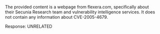 The provided content is a webpage from flexera.com, specifically about their Secunia Research team and vulnerability intelligence services. It does not contain any information about CVE-2005-4679.

Response: UNRELATED